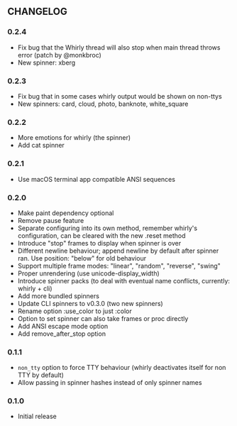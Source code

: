 ## CHANGELOG

### 0.2.4

- Fix bug that the Whirly thread will also stop when main thread throws error
  (patch by @monkbroc)
- New spinner: xberg

### 0.2.3

- Fix bug that in some cases whirly output would be shown on non-ttys
- New spinners: card, cloud, photo, banknote, white_square

### 0.2.2

- More emotions for whirly (the spinner)
- Add cat spinner

### 0.2.1

- Use macOS terminal app compatible ANSI sequences

### 0.2.0

- Make paint dependency optional
- Remove pause feature
- Separate configuring into its own method, remember whirly's configuration, can be cleared with the new .reset method
- Introduce "stop" frames to display when spinner is over
- Different newline behaviour; append newline by default after spinner ran. Use position: "below" for old behaviour
- Support multiple frame modes: "linear", "random", "reverse", "swing"
- Proper unrendering (use unicode-display\_width)
- Introduce spinner packs (to deal with eventual name conflicts, currently: whirly + cli)
- Add more bundled spinners
- Update CLI spinners to v0.3.0 (two new spinners)
- Rename option :use\_color to just :color
- Option to set spinner can also take frames or proc directly
- Add ANSI escape mode option
- Add remove\_after\_stop option

### 0.1.1

- `non_tty` option to force TTY behaviour (whirly deactivates itself for non TTY by default)
- Allow passing in spinner hashes instead of only spinner names

### 0.1.0

- Initial release

